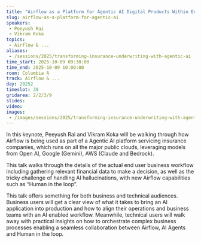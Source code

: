 ```yaml
---
title: "Airflow as a Platform for Agentic AI Digital Products Within Enterprises"
slug: airflow-as-a-platform-for-agentic-ai
speakers:
 - Peeyush Rai
 - Vikram Koka
topics:
 - Airflow & ...
aliases:
 - /sessions/2025/transforming-insurance-underwriting-with-agentic-ai
time_start: 2025-10-09 09:30:00
time_end: 2025-10-09 10:00:00
room: Columbia A
track: Airflow & ...
day: 20252
timeslot: 39
gridarea: 2/2/3/9
slides:
video:
images:
 - /images/sessions/2025/transforming-insurance-underwriting-with-agentic-ai.png
---
```

In this keynote, Peeyush Rai and Vikram Koka will be walking through how Airflow is being used as part of a Agentic AI platform servicing insurance companies, which runs on all the major public clouds, leveraging models from Open AI, Google (Gemini), AWS (Claude and Bedrock). 

This talk walks through the details of the actual end user business workflow including gathering relevant financial data to make a decision, as well as the tricky challenge of handling AI hallucinations, with new Airflow capabilities such as “Human in the loop”. 

This talk offers something for both business and technical audiences. Business users will get a clear view of what it takes to bring an AI application into production and how to align their operations and business teams with an AI enabled workflow. Meanwhile, technical users will walk away with practical insights on how to orchestrate complex business processes enabling a seamless collaboration between Airflow, AI Agents and Human in the loop.
